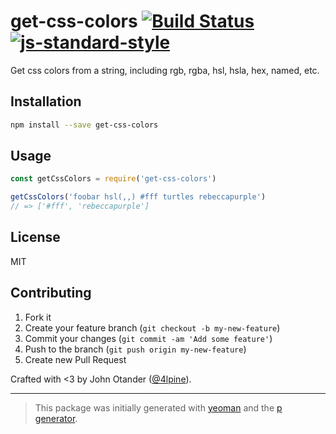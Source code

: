 # get-css-colors [![Build Status](https://secure.travis-ci.org/cssstats/get-css-colors.svg?branch=master)](https://travis-ci.org/cssstats/get-css-colors) [![js-standard-style](https://img.shields.io/badge/code%20style-standard-brightgreen.svg?style=flat)](https://github.com/feross/standard)

Get css colors from a string, including rgb, rgba, hsl, hsla, hex, named, etc.

## Installation

```bash
npm install --save get-css-colors
```

## Usage

```javascript
const getCssColors = require('get-css-colors')

getCssColors('foobar hsl(,,) #fff turtles rebeccapurple')
// => ['#fff', 'rebeccapurple']
```

## License

MIT

## Contributing

1. Fork it
2. Create your feature branch (`git checkout -b my-new-feature`)
3. Commit your changes (`git commit -am 'Add some feature'`)
4. Push to the branch (`git push origin my-new-feature`)
5. Create new Pull Request

Crafted with <3 by John Otander ([@4lpine](https://twitter.com/4lpine)).

***

> This package was initially generated with [yeoman](http://yeoman.io) and the [p generator](https://github.com/johnotander/generator-p.git).
